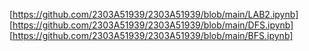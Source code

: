 [https://github.com/2303A51939/2303A51939/blob/main/LAB2.ipynb]
[https://github.com/2303A51939/2303A51939/blob/main/DFS.ipynb]
[https://github.com/2303A51939/2303A51939/blob/main/BFS.ipynb]
